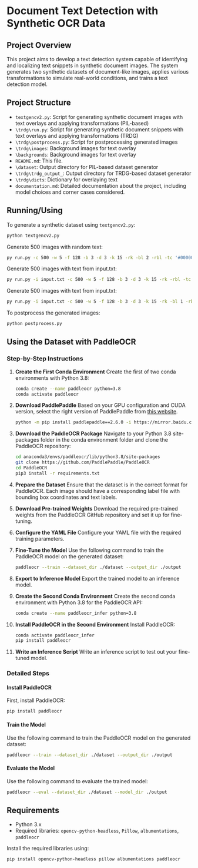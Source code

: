 # Document Text Detection with Synthetic OCR Data

## Project Overview
This project aims to develop a text detection system capable of identifying and localizing text snippets in synthetic document images. The system generates two synthetic datasets of document-like images, applies various transformations to simulate real-world conditions, and trains a text detection model.

## Project Structure
- `textgencv2.py`: Script for generating synthetic document images with text overlays and applying transformations (PIL-based)
- `\trdg\run.py`: Script for generating synthetic document snippets with text overlays and applying transformations (TRDG)
- `\trdg\postprocess.py`: Script for postprocessing generated images
- `\trdg\images`: Background images for text overlay
- `\backgrounds`: Background images for text overlay
- `README.md`: This file.
- `\dataset`: Output directory for PIL-based dataset generator
- `\trdg\trdg_output_`: Output directory for TRDG-based dataset generator
- `\trdg\dicts`: Dictionary for overlaying text
- `documentation.md`: Detailed documentation about the project, including model choices and corner cases considered.

## Running/Using
To generate a synthetic dataset using `textgencv2.py`:
```bash
python textgencv2.py
```

Generate 500 images with random text:
```bash
py run.py -c 500 -w 5 -f 128 -b 3 -d 3 -k 15 -rk -bl 2 -rbl -tc '#000000,#888888' -na 2 --output_dir ./trdg_output
```

Generate 500 images with text from input.txt:
```bash
py run.py -i input.txt -c 500 -w 5 -f 128 -b 3 -d 3 -k 15 -rk -rbl -tc '#000000,#888888' -na 2 --output_dir ./trdg_output
```

Generate 500 images with text from input.txt:
```bash
py run.py -i input.txt -c 500 -w 5 -f 128 -b 3 -d 3 -k 15 -rk -bl 1 -rbl -tc '#000000,#888888' -na 2 --output_dir ./trdg_output --margins 10,10,10,10 --fit
```

To postprocess the generated images:
```bash
python postprocess.py
```

## Using the Dataset with PaddleOCR

### Step-by-Step Instructions

1. **Create the First Conda Environment**
    Create the first of two conda environments with Python 3.8:
    ```bash
    conda create --name paddleocr python=3.8
    conda activate paddleocr
    ```

2. **Download PaddlePaddle**
    Based on your GPU configuration and CUDA version, select the right version of PaddlePaddle from [this website](https://www.paddlepaddle.org.cn/en/install/quick?docurl=/documentation/docs/en/install/pip/linux-pip_en.html).
    
    ```bash
    python -m pip install paddlepaddle==2.6.0 -i https://mirror.baidu.com/pypi/simple
    ```

3. **Download the PaddleOCR Package**
    Navigate to your Python 3.8 site-packages folder in the conda environment folder and clone the PaddleOCR repository:
    
    ```bash
    cd anaconda3/envs/paddleocr/lib/python3.8/site-packages
    git clone https://github.com/PaddlePaddle/PaddleOCR
    cd PaddleOCR
    pip3 install -r requirements.txt
    ```

4. **Prepare the Dataset**
    Ensure that the dataset is in the correct format for PaddleOCR. Each image should have a corresponding label file with bounding box coordinates and text labels.

5. **Download Pre-trained Weights**
    Download the required pre-trained weights from the PaddleOCR GitHub repository and set it up for fine-tuning.

6. **Configure the YAML File**
    Configure your YAML file with the required training parameters.

7. **Fine-Tune the Model**
    Use the following command to train the PaddleOCR model on the generated dataset:
    ```bash
    paddleocr --train --dataset_dir ./dataset --output_dir ./output
    ```

8. **Export to Inference Model**
    Export the trained model to an inference model.

9. **Create the Second Conda Environment**
    Create the second conda environment with Python 3.8 for the PaddleOCR API:
    ```bash
    conda create --name paddleocr_infer python=3.8
    ```

10. **Install PaddleOCR in the Second Environment**
     Install PaddleOCR:
     ```bash
     conda activate paddleocr_infer
     pip install paddleocr
     ```

11. **Write an Inference Script**
     Write an inference script to test out your fine-tuned model.

### Detailed Steps

#### Install PaddleOCR
First, install PaddleOCR:
```bash
pip install paddleocr
```

#### Train the Model
Use the following command to train the PaddleOCR model on the generated dataset:
```bash
paddleocr --train --dataset_dir ./dataset --output_dir ./output
```

#### Evaluate the Model
Use the following command to evaluate the trained model:
```bash
paddleocr --eval --dataset_dir ./dataset --model_dir ./output
```

## Requirements
- Python 3.x
- Required libraries: `opencv-python-headless`, `Pillow`, `albumentations`, `paddleocr`

Install the required libraries using:
```bash
pip install opencv-python-headless pillow albumentations paddleocr
